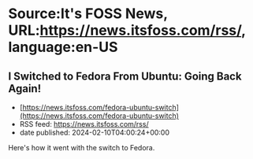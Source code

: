 # Source:It's FOSS News, URL:https://news.itsfoss.com/rss/, language:en-US

## I Switched to Fedora From Ubuntu: Going Back Again!
 - [https://news.itsfoss.com/fedora-ubuntu-switch](https://news.itsfoss.com/fedora-ubuntu-switch)
 - RSS feed: https://news.itsfoss.com/rss/
 - date published: 2024-02-10T04:00:24+00:00

Here's how it went with the switch to Fedora.

